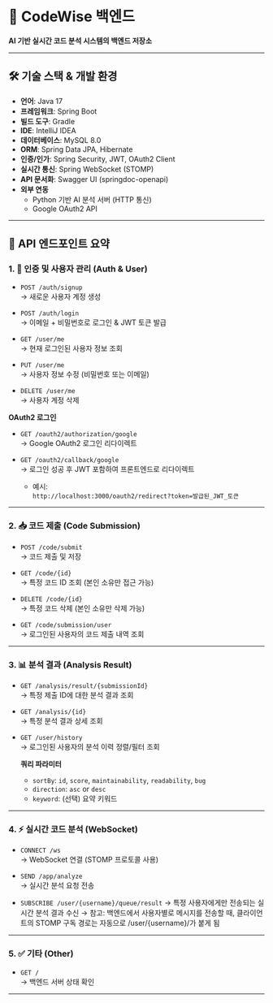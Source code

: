 # 🚀 CodeWise 백엔드

**AI 기반 실시간 코드 분석 시스템의 백엔드 저장소**

---

## 🛠️ 기술 스택 & 개발 환경

- **언어**: Java 17  
- **프레임워크**: Spring Boot  
- **빌드 도구**: Gradle  
- **IDE**: IntelliJ IDEA  
- **데이터베이스**: MySQL 8.0  
- **ORM**: Spring Data JPA, Hibernate  
- **인증/인가**: Spring Security, JWT, OAuth2 Client  
- **실시간 통신**: Spring WebSocket (STOMP)  
- **API 문서화**: Swagger UI (springdoc-openapi)  
- **외부 연동**  
  - Python 기반 AI 분석 서버 (HTTP 통신)  
  - Google OAuth2 API

---

## 📌 API 엔드포인트 요약

### 1. 🔐 인증 및 사용자 관리 (Auth & User)

- `POST /auth/signup`  
  → 새로운 사용자 계정 생성

- `POST /auth/login`  
  → 이메일 + 비밀번호로 로그인 & JWT 토큰 발급

- `GET /user/me`  
  → 현재 로그인된 사용자 정보 조회

- `PUT /user/me`  
  → 사용자 정보 수정 (비밀번호 또는 이메일)

- `DELETE /user/me`  
  → 사용자 계정 삭제

**OAuth2 로그인**

- `GET /oauth2/authorization/google`  
  → Google OAuth2 로그인 리다이렉트

- `GET /oauth2/callback/google`  
  → 로그인 성공 후 JWT 포함하여 프론트엔드로 리다이렉트  
  - 예시:  
    `http://localhost:3000/oauth2/redirect?token=발급된_JWT_토큰`

---

### 2. 📥 코드 제출 (Code Submission)

- `POST /code/submit`  
  → 코드 제출 및 저장

- `GET /code/{id}`  
  → 특정 코드 ID 조회 (본인 소유만 접근 가능)

- `DELETE /code/{id}`  
  → 특정 코드 삭제 (본인 소유만 삭제 가능)

- `GET /code/submission/user`  
  → 로그인된 사용자의 코드 제출 내역 조회

---

### 3. 📊 분석 결과 (Analysis Result)

- `GET /analysis/result/{submissionId}`  
  → 특정 제출 ID에 대한 분석 결과 조회

- `GET /analysis/{id}`  
  → 특정 분석 결과 상세 조회

- `GET /user/history`  
  → 로그인된 사용자의 분석 이력 정렬/필터 조회

  **쿼리 파라미터**  
  - `sortBy`: `id`, `score`, `maintainability`, `readability`, `bug`  
  - `direction`: `asc` or `desc`  
  - `keyword`: (선택) 요약 키워드

---

### 4. ⚡ 실시간 코드 분석 (WebSocket)

- `CONNECT /ws`  
  → WebSocket 연결 (STOMP 프로토콜 사용)

- `SEND /app/analyze`  
  → 실시간 분석 요청 전송

- `SUBSCRIBE /user/{username}/queue/result`
  → 특정 사용자에게만 전송되는 실시간 분석 결과 수신
  → 참고: 백엔드에서 사용자별로 메시지를 전송할 때, 클라이언트의 STOMP 구독 경로는 자동으로 /user/{username}/가 붙게 됨

---

### 5. ✅ 기타 (Other)

- `GET /`  
  → 백엔드 서버 상태 확인

---
